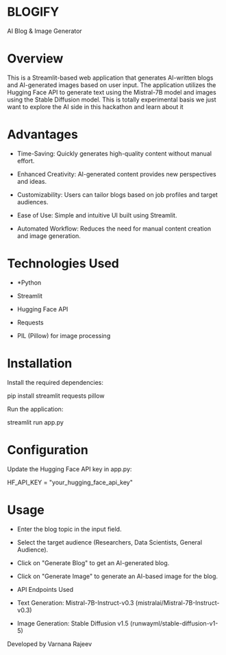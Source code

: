 # BLOGIFY
AI Blog & Image Generator

# Overview

This is a Streamlit-based web application that generates AI-written blogs and AI-generated images based on user input. The application utilizes the Hugging Face API to generate text using the Mistral-7B model and images using the Stable Diffusion model. This is totally experimental basis we just want to explore the AI side in this hackathon and learn about it

# Advantages

* Time-Saving: Quickly generates high-quality content without manual effort.

* Enhanced Creativity: AI-generated content provides new perspectives and ideas.

* Customizability: Users can tailor blogs based on job profiles and target audiences.

* Ease of Use: Simple and intuitive UI built using Streamlit.

* Automated Workflow: Reduces the need for manual content creation and image generation.

# Technologies Used

* *Python

* Streamlit

* Hugging Face API

* Requests

* PIL (Pillow) for image processing

# Installation

Install the required dependencies:

pip install streamlit requests pillow

Run the application:

streamlit run app.py

# Configuration

Update the Hugging Face API key in app.py:

HF_API_KEY = "your_hugging_face_api_key"

# Usage

* Enter the blog topic in the input field.

* Select the target audience (Researchers, Data Scientists, General Audience).

* Click on "Generate Blog" to get an AI-generated blog.

* Click on "Generate Image" to generate an AI-based image for the blog.

* API Endpoints Used

* Text Generation: Mistral-7B-Instruct-v0.3 (mistralai/Mistral-7B-Instruct-v0.3)

* Image Generation: Stable Diffusion v1.5 (runwayml/stable-diffusion-v1-5)

Developed by Varnana Rajeev 



